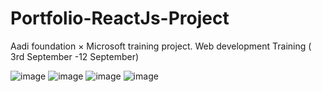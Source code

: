 # Portfolio-ReactJs-Project
 Aadi foundation × Microsoft training project. Web development Training ( 3rd September -12 September)

 ![image](https://github.com/user-attachments/assets/731a7a23-44d6-4a93-9163-4675344a9a79)
 ![image](https://github.com/user-attachments/assets/3dc968e4-f4b1-4c3e-897e-c6de3dfc2490)
![image](https://github.com/user-attachments/assets/e3d4a245-d67b-4e12-a9a0-ce8b6c0de75e)
![image](https://github.com/user-attachments/assets/47b995df-5b27-4219-ba0f-23e00afbea70)


